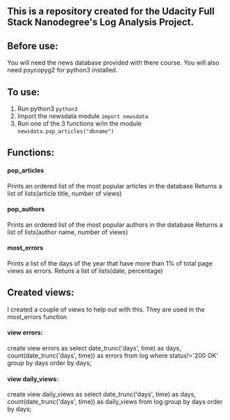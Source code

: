 ## This is a repository created for the Udacity Full Stack Nanodegree's Log Analysis Project.

## Before use:
You will need the news database provided with there course.
You will also need psycopyg2 for python3 installed.

## To use:
1. Run python3 ```python3```
2. Import the newsdata module ```import newsdata```
3. Run one of the 3 functions w/in the module
    ``newsdata.pop_articles("dbname")``

## Functions:
#### pop_articles
Prints an ordered list of the most popular articles in the database
Returns a list of lists(article title, number of views)
#### pop_authors
Prints an ordered list of the most popular authors in the database
Returns a list of lists(author name, number of views)

#### most_errors
Prints a list of the days of the year that have more than 1% of total page views as errors.
Retuns a list of lists(date, percentage)

## Created views:
I created a couple of views to help out with this. They are used in the most_errors function
#### view errors:
create view errors as
select date_trunc('days', time) as days, count(date_trunc('days', time)) as errors
from log
where status!='200 OK'
group by days
order by days;


#### view daily_views:
create view daily_views as
select date_trunc('days', time) as days, count(date_trunc('days', time)) as daily_views
from log
group by days
order by days;
